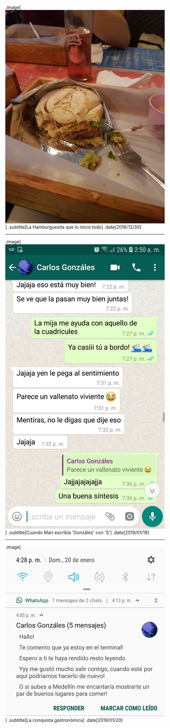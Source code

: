 .image[![Burger](img/20181230.jpg)]
.subtitle[La Hamburguesita que lo inició todo]
.date[2018/12/30]

---

.image[![WhatsApp1](img/20190119-025043_WhatsApp.jpg)]
.subtitle[Cuando Mari escribía 'González' con 'S']
.date[2019/01/19]

---

.image[![WhatsApp1](img/20190120-162806.jpg)]
.subtitle[La conquista gastronómica]
.date[2019/01/20]
